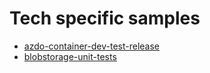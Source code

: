 # Tech specific samples

- [azdo-container-dev-test-release](azdo_container_dev_test_release/azdo_container_dev_test_release.md)
- [blobstorage-unit-tests](blobstorage_unit_tests/blobstorage_unit_tests.md)

